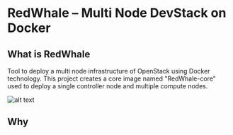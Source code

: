 # RedWhale – Multi Node DevStack on Docker

## What is RedWhale

Tool to deploy a multi node infrastructure of OpenStack using Docker technology.
This project creates a core image named "RedWhale-core" used to deploy a single controller node and multiple compute nodes.

![alt text](https://github.com/fedyfausto/redwhale/tree/master/images/redwhale_scheme.png "RedWhale Scheme")

## Why

